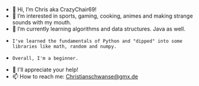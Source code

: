 - 👋 Hi, I’m Chris aka CrazyChair69!
- 👀 I’m interested in sports, gaming, cooking, animes and making strange sounds with my mouth.
- 🌱 I’m currently learning algorithms and data structures. Java as well.
-     I've learned the fundamentals of Python and "dipped" into some libraries like math, random and numpy.
-     Overall, I'm a beginner.
- 💞️ I'll appreciate your help!
- 📫 How to reach me: Christianschwanse@gmx.de

<!---
CrazyChair69/CrazyChair69 is a ✨ special ✨ repository because its `README.md` (this file) appears on your GitHub profile.
You can click the Preview link to take a look at your changes.
--->
